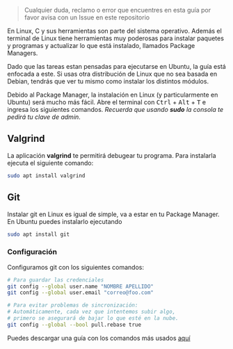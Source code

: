 > Cualquier duda, reclamo o error que encuentres en esta guía por favor avisa con un Issue en este repositorio

En Linux, C y sus herramientas son parte del sistema operativo. Además el terminal de Linux tiene herramientas muy poderosas para instalar paquetes y programas y actualizar lo que está instalado, llamados Package Managers.

Dado que las tareas estan pensadas para ejecutarse en Ubuntu, la guía está enfocada a este. Si usas otra distribución de Linux que no sea basada en Debian, tendrás que ver tu mismo como instalar los distintos módulos.

Debido al Package Manager, la instalación en Linux (y particularmente en Ubuntu) será mucho más fácil. Abre el terminal con <kbd>Ctrl</kbd> + <kbd>Alt</kbd> + <kbd>T</kbd> e ingresa los siguientes comandos.
_Recuerda que usando **sudo** la consola te pedirá tu clave de admin_.

## Valgrind

La aplicación **valgrind** te permitirá debugear tu programa. Para instalarla ejecuta el siguiente comando:

```bash
sudo apt install valgrind
```

## Git

Instalar git en Linux es igual de simple, va a estar en tu Package Manager. En Ubuntu puedes instalarlo ejecutando

```sh
sudo apt install git
```

### Configuración

Configuramos git con los siguientes comandos:

```sh
# Para guardar las credenciales
git config --global user.name "NOMBRE APELLIDO"
git config --global user.email "correo@foo.com"

# Para evitar problemas de sincronización:
# Automáticamente, cada vez que intentemos subir algo,
# primero se asegurará de bajar lo que esté en la nube.
git config --global --bool pull.rebase true
```

Puedes descargar una guía con los comandos más usados [aquí](https://github.github.com/training-kit/downloads/github-git-cheat-sheet.pdf)
